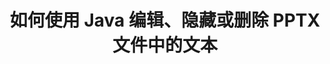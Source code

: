---
############################# Static ############################
layout: "auto-gen-gist"
draft: false
path: "zh/redaction/java/text/pptx/"
otherformats: PDF DOC DOT DOCX DOCM DOTX DOTM RTF XLSX XLSM XLTX XLTM XLS XLT CSV PPTX  PPS POT PPSX PPTM PPSM POTM 

############################# Head ############################
head_title: "通过 Java 中的精确短语/正则表达式编辑 PPTX 文本"
head_description: "GroupDocs.Redactions Java API 使开发人员能够通过 Java 中的精确短语或正则表达式编辑 PDF DOCX RTF XLSX CSV PPT PPTX 和图像中的文本"

############################# Header ############################
title: "如何使用 Java 编辑、隐藏或删除 PPTX 文件中的文本"
description: "GroupDocs.Redactions Java API 允许编辑、隐藏或删除文字处理文档、工作表、演示文稿、PDF 和图像中的敏感文本。"

######################### Download Button #######################
button:
    enable: true

############################# About ############################
about:
    enable: true
    title: "什么是文本编辑"
    content: |
        文本编辑是从数字文档中删除机密或不需要的文本或信息的过程，同时保留文档的其余部分或包含它的段落。 编辑帮助用户和组织通过隐藏或永久删除敏感信息来保护它们。 使用 GroupDocs.Redaction Java API 用户现在可以编辑、隐藏或删除文字处理文档、工作表、演示文稿、PDF 和光栅图像文件中的敏感文本。 API 为编辑文档中的私人信息提供了广泛的选项和方法。 它支持使用精确匹配或正则表达式进行搜索和编辑，使用文本（豁免代码）或图形（彩色矩形）编辑等等。 那么为什么不尝试一下，通过下载 API 并探索其基本和高级功能来自动化您的文档编辑过程。 

############################# content ############################
steps:
    enable: true
    block:
    - title_left: "在 Java 中编辑 PPTX 精确短语"
      content_left: |
        GroupDocs.Redaction 允许轻松地从您的文档中编辑敏感或私人性质的数据。 最流行的编辑案例是从文档中删除文本。 

        以下代码可用于通过精确短语将文本编辑应用于文档的特定部分。 它允许用户用个人（或任何豁免代码）替换个人确切短语“Michal Clark”，

      title_right: "从 PPTX 中删除敏感数据"
      content_right: |
        * 创建 [Redactor](https://apireference.groupdocs.com/redaction/java/com.groupdocs.redaction/Redactor) 类的实例并上传 sherazam_xxx4 文件
        * 使用 ExactPhraseRedaction 类的新实例调用 Redactor.apply 方法
        * 使用对象调用 redactor.save 方法 [ExactPhraseRedaction](https://apireference.groupdocs.com/redaction/java/com.groupdocs.redaction.redactions/ExactPhraseRedaction)
        * 调用 redactor.save 方法保存更改

      gisthash: "3202859fc19b5dfd14e8f073b70a18f8"
      gistfile: "redact_exact_phrase.java"
      
    - title_left: "PPTX 中区分大小写的文本编辑"
      content_left: |
        以下示例使用户能够执行精确的区分大小写的编辑，以删除或隐藏文档中的特定文本块。 默认情况下，搜索精确相位不区分大小写。 
        
      title_right: "通过 Java 执行区分大小写的编辑"
      content_right: |
        * 创建 [Redactor](https://apireference.groupdocs.com/redaction/java/com.groupdocs.redaction/Redactor) 类的实例并上传 sherazam_xxx4 文件
        * 使用 ExactPhraseRedaction 类的新实例调用 Redactor.apply 方法
        * 使用对象调用 redactor.save 方法 [ExactPhraseRedaction](https://apireference.groupdocs.com/redaction/java/com.groupdocs.redaction.redactions/ExactPhraseRedaction)
        * 调用 redactor.save 方法保存更改
        
      gisthash: "a43e3ce358f93df92373b5441bc579fb"
      gistfile: "case_sensitive_redaction.java"

    - title_left: "通过颜色框编辑 PPTX 中的文本"
      content_left: |
        除了删除编辑文本或在其中放置字符串之外，还可以在编辑文本上放置颜色框。 在这种情况下，匹配的文本将被删除，并且一个彩色矩形将放置在已编辑的文本上。
    
      title_right: "在 Java 中使用颜色框删除文本"
      content_right: |
        * 创建 [Redactor](https://apireference.groupdocs.com/redaction/java/com.groupdocs.redaction/Redactor) 类的实例并上传 sherazam_xxx4 文件
        * 使用 ExactPhraseRedaction 类的新实例调用 Redactor.apply 方法
        * 使用对象调用 redactor.save 方法 [ExactPhraseRedaction](https://apireference.groupdocs.com/redaction/java/com.groupdocs.redaction.redactions/ExactPhraseRedaction)
        * 调用 redactor.save 方法保存更改 
        
      gisthash: "6d83e791388b6834a372dc90f4b455f6"
      gistfile: "redact_text_using_color_box.java"

    - title_left: "系统要求"
      content_left: |
        所有主要平台和操作系统都支持 Java API 的 GroupDocs.Redaction。 如需完整的系统要求指南，请访问 [系统要求](https://docs.groupdocs.com/redaction/java/system-requirements) 在执行以下代码之前，请确保您的系统上已安装以下先决条件 ：
         * 操作系统：Microsoft Windows、Linux、MacOS
         * 开发环境：NetBeans、Intellij IDEA、Eclipse 等
         * Java 运行环境：J2SE 6.0 及以上
         * 从 [Maven](https://repository.groupdocs.com/webapp/#/artifacts/browse/tree/General/repo/com/groupdocs/groupdocs-redaction) 获取最新版本的 GroupDocs.Redaction for Java
        
      title_right: "为什么使用 GroupDocs.Redaction"
      content_right: |
        * 允许用户添加自定义文档格式和编辑类型
        * 删除敏感信息不需要额外的软件
        * 能够将页面范围渲染文档设置为 PDF
        * 编辑不同类型元数据的简便方法：作者姓名、版本、标题、主题、描述等等
        * 文件信息提取——文件类型、页数等。

demos:
    enable: true
        

more_formats:
    enable: true


back_to_top:
    enable: true
---